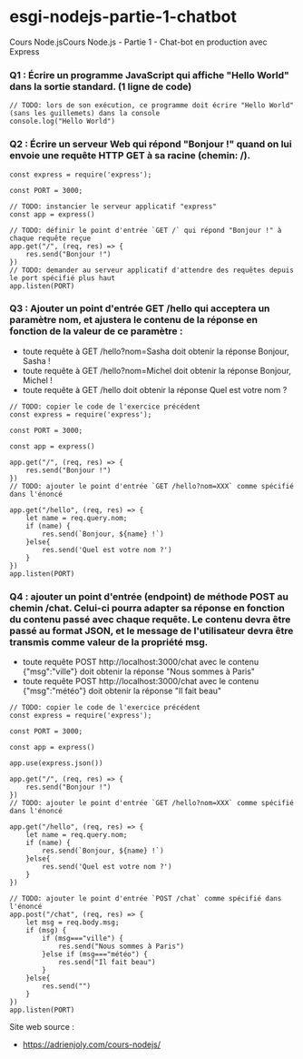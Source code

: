 # esgi-nodejs-partie-1-chatbot
Cours Node.jsCours Node.js - Partie 1 - Chat-bot en production avec Express

### Q1 : Écrire un programme JavaScript qui affiche "Hello World" dans la sortie standard. (1 ligne de code)
```
// TODO: lors de son exécution, ce programme doit écrire "Hello World" (sans les guillemets) dans la console
console.log("Hello World")
```

### Q2 : Écrire un serveur Web qui répond "Bonjour !" quand on lui envoie une requête HTTP GET à sa racine (chemin: /).
```
const express = require('express');

const PORT = 3000;

// TODO: instancier le serveur applicatif "express"
const app = express()

// TODO: définir le point d'entrée `GET /` qui répond "Bonjour !" à chaque requête reçue
app.get("/", (req, res) => {
    res.send("Bonjour !")
})
// TODO: demander au serveur applicatif d'attendre des requêtes depuis le port spécifié plus haut
app.listen(PORT)

```

### Q3 : Ajouter un point d'entrée GET /hello qui acceptera un paramètre nom, et ajustera le contenu de la réponse en fonction de la valeur de ce paramètre :
- toute requête à GET /hello?nom=Sasha doit obtenir la réponse Bonjour, Sasha !
- toute requête à GET /hello?nom=Michel doit obtenir la réponse Bonjour, Michel !
- toute requête à GET /hello doit obtenir la réponse Quel est votre nom ?
```
// TODO: copier le code de l'exercice précédent
const express = require('express');

const PORT = 3000;

const app = express()

app.get("/", (req, res) => {
    res.send("Bonjour !")
})
// TODO: ajouter le point d'entrée `GET /hello?nom=XXX` comme spécifié dans l'énoncé

app.get("/hello", (req, res) => {
    let name = req.query.nom;
    if (name) {
        res.send(`Bonjour, ${name} !`)
    }else{
        res.send('Quel est votre nom ?')
    }
})
app.listen(PORT)

```


### Q4 : ajouter un point d'entrée (endpoint) de méthode POST au chemin /chat. Celui-ci pourra adapter sa réponse en fonction du contenu passé avec chaque requête. Le contenu devra être passé au format JSON, et le message de l'utilisateur devra être transmis comme valeur de la propriété msg.
- toute requête POST http://localhost:3000/chat avec le contenu {"msg":"ville"} doit obtenir la réponse "Nous sommes à Paris"
- toute requête POST http://localhost:3000/chat avec le contenu {"msg":"météo"} doit obtenir la réponse "Il fait beau"
```
// TODO: copier le code de l'exercice précédent
const express = require('express');

const PORT = 3000;

const app = express()

app.use(express.json())

app.get("/", (req, res) => {
    res.send("Bonjour !")
})
// TODO: ajouter le point d'entrée `GET /hello?nom=XXX` comme spécifié dans l'énoncé

app.get("/hello", (req, res) => {
    let name = req.query.nom;
    if (name) {
        res.send(`Bonjour, ${name} !`)
    }else{
        res.send('Quel est votre nom ?')
    }
})

// TODO: ajouter le point d'entrée `POST /chat` comme spécifié dans l'énoncé
app.post("/chat", (req, res) => {
    let msg = req.body.msg;
    if (msg) {
        if (msg==="ville") {
            res.send("Nous sommes à Paris")
        }else if (msg==="météo") {
            res.send("Il fait beau")
        }
    }else{
        res.send("")
    }
})
app.listen(PORT)

```

Site web source :
- https://adrienjoly.com/cours-nodejs/
